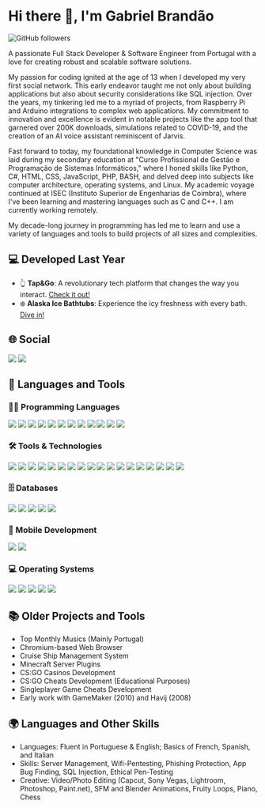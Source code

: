 # Hi there 👋, I'm Gabriel Brandão
![GitHub followers](https://img.shields.io/github/followers/bakill3?label=Follow&style=social)

A passionate Full Stack Developer & Software Engineer from Portugal with a love for creating robust and scalable software solutions.

My passion for coding ignited at the age of 13 when I developed my very first social network. This early endeavor taught me not only about building applications but also about security considerations like SQL injection. Over the years, my tinkering led me to a myriad of projects, from Raspberry Pi and Arduino integrations to complex web applications. My commitment to innovation and excellence is evident in notable projects like the app tool that garnered over 200K downloads, simulations related to COVID-19, and the creation of an AI voice assistant reminiscent of Jarvis.

Fast forward to today, my foundational knowledge in Computer Science was laid during my secondary education at "Curso Profissional de Gestão e Programação de Sistemas Informáticos," where I honed skills like Python, C#, HTML, CSS, JavaScript, PHP, BASH, and delved deep into subjects like computer architecture, operating systems, and Linux. My academic voyage continued at ISEC (Instituto Superior de Engenharias de Coimbra), where I've been learning and mastering languages such as C and C++. I am currently working remotely.

My decade-long journey in programming has led me to learn and use a variety of languages and tools to build projects of all sizes and complexities.

## 💻 Developed Last Year
- 👆 **Tap&Go**: A revolutionary tech platform that changes the way you interact. [Check it out!](https://tapgotech.com/)
- ❄️ **Alaska Ice Bathtubs**: Experience the icy freshness with every bath. [Dive in!](https://alaskaicebath.com/)

## 🌐 Social
<p>
  <a href="https://www.linkedin.com/in/gabriel-brandao-2000-pt/" target="_blank"><img src="https://img.shields.io/badge/-LinkedIn-0077B5?style=for-the-badge&logo=LinkedIn&logoColor=white" /></a>
  <a href="[https://www.linkedin.com/in/gabriel-brandao-2000-pt/](https://mail.google.com/mail/u/0/?view=cm&fs=1&tf=1&to=deostulti2@mail.com&subject=MISSED%20CALL%20EZTRADER&body=Hello%2C%0A%0AI%20tried%20contacting%20you%20today%20but%20you%20seem%20to%20have%20missed%20my%20call.%20%0A%0APlease%20return%20my%20call%20as%20soon%20as%20you%E2%80%99re%20available.%20%0A%0AIn%20any%20case%2C%20I%20will%20try%20ringing%20you%20at%20a%20later%20time.%0A%0A%0ATy%2C%0A%0A%0A%0A)" target="_blank"><img src="https://img.shields.io/badge/-Gmail-D14836?style=for-the-badge&logo=Gmail&logoColor=white" /></a>
</p>
  
## 🚀 Languages and Tools

### 👨‍💻 Programming Languages
<p>
  <img src="https://img.shields.io/badge/HTML5-E34F26?style=for-the-badge&logo=html5&logoColor=white" />
  <img src="https://img.shields.io/badge/CSS3-1572B6?style=for-the-badge&logo=css3&logoColor=white" />
  <img src="https://img.shields.io/badge/JavaScript-F7DF1E?style=for-the-badge&logo=javascript&logoColor=black" />
  <img src="https://img.shields.io/badge/PHP-777BB4?style=for-the-badge&logo=php&logoColor=white" />
  <img src="https://img.shields.io/badge/Python-3776AB?style=for-the-badge&logo=python&logoColor=white" />
  <img src="https://img.shields.io/badge/C-00599C?style=for-the-badge&logo=c&logoColor=white" />
  <img src="https://img.shields.io/badge/C++-00599C?style=for-the-badge&logo=cplusplus&logoColor=white" />
  <img src="https://img.shields.io/badge/C%23-239120?style=for-the-badge&logo=c-sharp&logoColor=white" />
  <img src="https://img.shields.io/badge/Java-007396?style=for-the-badge&logo=java&logoColor=white" />
  <img src="https://img.shields.io/badge/SQL-4479A1?style=for-the-badge&logo=sql&logoColor=white" />
  <img src="https://img.shields.io/badge/jQuery-0769AD?style=for-the-badge&logo=jquery&logoColor=white" />
  <img src="https://img.shields.io/badge/gnu%20bash-%234EAA25.svg?&style=for-the-badge&logo=gnu%20bash&logoColor=white" />
</p>

### 🛠️ Tools & Technologies
<p>
  <img src="https://img.shields.io/badge/-GIT-F05032?style=for-the-badge&logo=git&logoColor=white" />
  <img src="https://img.shields.io/badge/-NPM-CB3837?style=for-the-badge&logo=npm&logoColor=white" />
  <img src="https://img.shields.io/badge/-Docker-2496ED?style=for-the-badge&logo=Docker&logoColor=white" />
  <img src="https://img.shields.io/badge/-XAMPP-FB7A24?style=for-the-badge&logo=XAMPP&logoColor=white" />
  <img src="https://img.shields.io/badge/-Filezilla-BF0000?style=for-the-badge&logo=Filezilla&logoColor=white" />
  <img src="https://img.shields.io/badge/-Cropie.js-FF69B4?style=for-the-badge&logo=JavaScript&logoColor=white" />
  <img src="https://img.shields.io/badge/-PHPMailer-007ACC?style=for-the-badge&logo=PHP&logoColor=white" />
  <img src="https://img.shields.io/badge/Android%20Studio-3DDC84?style=for-the-badge&logo=android-studio&logoColor=white" />
  <img src="https://img.shields.io/badge/Blender-F5792A?style=for-the-badge&logo=blender&logoColor=white" />
  <img src="https://img.shields.io/badge/Unity-000000?style=for-the-badge&logo=unity&logoColor=white" />
  <img src="https://img.shields.io/badge/unreal%20engine-%23313131.svg?&style=for-the-badge&logo=unreal%20engine&logoColor=white" />
  <img src="https://img.shields.io/badge/-Symfony-000000?style=for-the-badge&logo=Symfony&logoColor=white" />
  <img src="https://img.shields.io/badge/-.NET-512BD4?style=for-the-badge&logo=.NET&logoColor=white" />
  <img src="https://img.shields.io/badge/-EDA-007ACC?style=for-the-badge&logo=Architecture&logoColor=white" />
  <img src="https://img.shields.io/badge/-ORM-007ACC?style=for-the-badge&logo=ORM&logoColor=white" />
  <img src="https://img.shields.io/badge/-License%20Service-007ACC?style=for-the-badge&logo=License&logoColor=white" />
  <img src="https://img.shields.io/badge/-Microsoft%20Server-007ACC?style=for-the-badge&logo=Microsoft&logoColor=white" />
  <img src="https://img.shields.io/badge/-Stockfish-000000?style=for-the-badge&logo=Stockfish&logoColor=white" />
</p>

### 🗄️ Databases
<p>
  <img src="https://img.shields.io/badge/-MariaDB-C0765A?style=for-the-badge&logo=MariaDB&logoColor=white" />
  <img src="https://img.shields.io/badge/-MongoDB-47A248?style=for-the-badge&logo=MongoDB&logoColor=white" />
  <img src="https://img.shields.io/badge/-MySQL-4479A1?style=for-the-badge&logo=MySQL&logoColor=white" />
  <img src="https://img.shields.io/badge/-POSTGRESQL-336791?style=for-the-badge&logo=PostgreSQL&logoColor=white
" />
<img src="https://img.shields.io/badge/-NoSQL-000000?style=for-the-badge&logo=NoSQL&logoColor=white" />

</p>

### 📱 Mobile Development
<p>
  <img src="https://img.shields.io/badge/-Android-3DDC84?style=for-the-badge&logo=Android&logoColor=white" />
  <img src="https://img.shields.io/badge/-IOS-000000?style=for-the-badge&logo=IOS&logoColor=white" />
</p>


### 💻 Operating Systems
<p>
  <img src="https://img.shields.io/badge/-Linux-FCC624?style=for-the-badge&logo=Linux&logoColor=black" />
  <img src="https://img.shields.io/badge/-Windows-0078D6?style=for-the-badge&logo=Windows&logoColor=white" />
  <img src="https://img.shields.io/badge/-Ubuntu-E95420?style=for-the-badge&logo=Ubuntu&logoColor=white" />
  <img src="https://img.shields.io/badge/-Linux%20Mint-87CF3E?style=for-the-badge&logo=Linux-Mint&logoColor=white" />
  <img src="https://img.shields.io/badge/-Kali%20Linux-557C94?style=for-the-badge&logo=Kali-Linux&logoColor=white" />
</p>

## 📚 Older Projects and Tools
- Top Monthly Musics (Mainly Portugal)
- Chromium-based Web Browser
- Cruise Ship Management System
- Minecraft Server Plugins
- CS:GO Casinos Development
- CS:GO Cheats Development (Educational Purposes)
- Singleplayer Game Cheats Development
- Early work with GameMaker (2010) and Havij (2008)

## 🌍 Languages and Other Skills
- Languages: Fluent in Portuguese & English; Basics of French, Spanish, and Italian
- Skills: Server Management, Wifi-Pentesting, Phishing Protection, App Bug Finding, SQL Injection, Ethical Pen-Testing
- Creative: Video/Photo Editing (Capcut, Sony Vegas, Lightroom, Photoshop, Paint.net), SFM and Blender Animations, Fruity Loops, Piano, Chess


